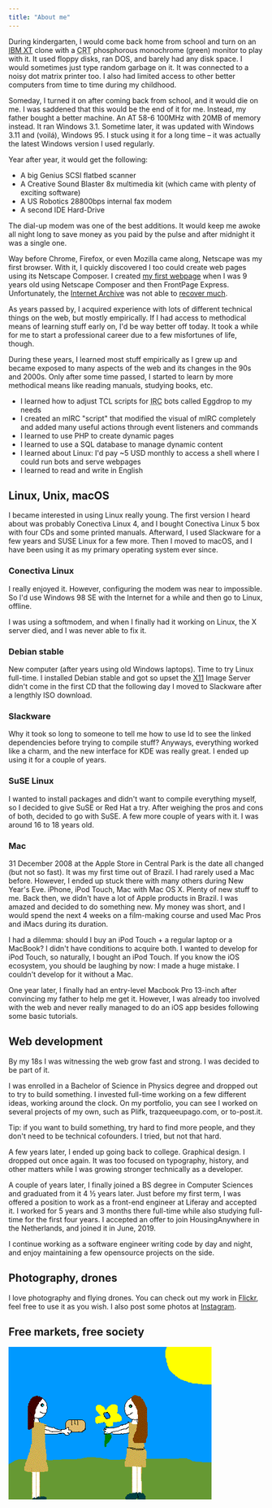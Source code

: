 ```yaml
---
title: "About me"
---
```


During kindergarten, I would come back home from school and turn on an [IBM XT](https://en.wikipedia.org/wiki/IBM_Personal_Computer_XT) clone with a <abbr title="Cathode-Ray Tube">CRT</abbr> phosphorous monochrome (green) monitor to play with it. It used floppy disks, ran DOS, and barely had any disk space. I would sometimes just type random garbage on it. It was connected to a noisy dot matrix printer too. I also had limited access to other better computers from time to time during my childhood.

Someday, I turned it on after coming back from school, and it would die on me. I was saddened that this would be the end of it for me. Instead, my father bought a better machine. An AT 58-6 100MHz with 20MB of memory instead. It ran Windows 3.1. Sometime later, it was updated with Windows 3.11 and (voilá), Windows 95. I stuck using it for a long time – it was actually the latest Windows version I used regularly.

Year after year, it would get the following:

* A big Genius SCSI flatbed scanner
* A Creative Sound Blaster 8x multimedia kit (which came with plenty of exciting software)
* A US Robotics 28800bps internal fax modem
* A second IDE Hard-Drive

The dial-up modem was one of the best additions. It would keep me awoke all night long to save money as you paid by the pulse and after midnight it was a single one.

Way before Chrome, Firefox, or even Mozilla came along, Netscape was my first browser. With it, I quickly discovered I too could create web pages using its Netscape Composer. I created [my first webpage](http://membro.intermega.com.br/tecnologic/) when I was 9 years old using Netscape Composer and then FrontPage Express. Unfortunately, the [Internet Archive](https://archive.org/) was not able to [recover much](https://web.archive.org/web/20020212164145/http://intermega.globo.com:80/tecnologic/intrhp.htm).

As years passed by, I acquired experience with lots of different technical things on the web, but mostly empirically. If I had access to methodical means of learning stuff early on, I'd be way better off today. It took a while for me to start a professional career due to a few misfortunes of life, though.

During these years, I learned most stuff empirically as I grew up and became exposed to many aspects of the web and its changes in the 90s and 2000s. Only after some time passed, I started to learn by more methodical means like reading manuals, studying books, etc.

* I learned how to adjust TCL scripts for <abbr title="Internet Relay Chat" >IRC</abbr> bots called Eggdrop to my needs
* I created an mIRC "script" that modified the visual of mIRC completely and added many useful actions through event listeners and commands
* I learned to use PHP to create dynamic pages
* I learned to use a SQL database to manage dynamic content
* I learned about Linux: I'd pay ~5 USD monthly to access a shell where I could run bots and serve webpages
* I learned to read and write in English

## Linux, Unix, macOS
I became interested in using Linux really young. The first version I heard about was probably Conectiva Linux 4, and I bought Conectiva Linux 5 box with four CDs and some printed manuals. Afterward, I used Slackware for a few years and SUSE Linux for a few more. Then I moved to macOS, and I have been using it as my primary operating system ever since.

### Conectiva Linux
I really enjoyed it. However, configuring the modem was near to impossible. So I'd use Windows 98 SE with the Internet for a while and then go to Linux, offline.

I was using a softmodem, and when I finally had it working on Linux, the X server died, and I was never able to fix it.

### Debian stable
New computer (after years using old Windows laptops). Time to try Linux full-time. I installed Debian stable and got so upset the [X11](https://en.wikipedia.org/wiki/X_Window_System) Image Server didn't come in the first CD that the following day I moved to Slackware after a lengthly ISO download.

### Slackware
Why it took so long to someone to tell me how to use ld to see the linked dependencies before trying to compile stuff? Anyways, everything worked like a charm, and the new interface for KDE was really great. I ended up using it for a couple of years.

### SuSE Linux
I wanted to install packages and didn't want to compile everything myself, so I decided to give SuSE or Red Hat a try. After weighing the pros and cons of both, decided to go with SuSE. A few more couple of years with it. I was around 16 to 18 years old.

### Mac
31 December 2008 at the Apple Store in Central Park is the date all changed (but not so fast). It was my first time out of Brazil. I had rarely used a Mac before. However, I ended up stuck there with many others during New Year's Eve. iPhone, iPod Touch, Mac with Mac OS X. Plenty of new stuff to me. Back then, we didn't have a lot of Apple products in Brazil. I was amazed and decided to do something new. My money was short, and I would spend the next 4 weeks on a film-making course and used Mac Pros and iMacs during its duration.

I had a dilemma: should I buy an iPod Touch + a regular laptop or a MacBook? I didn't have conditions to acquire both. I wanted to develop for iPod Touch, so naturally, I bought an iPod Touch. If you know the iOS ecosystem, you should be laughing by now: I made a huge mistake. I couldn't develop for it without a Mac.

One year later, I finally had an entry-level Macbook Pro 13-inch after convincing my father to help me get it. However, I was already too involved with the web and never really managed to do an iOS app besides following some basic tutorials.

## Web development
By my 18s I was witnessing the web grow fast and strong. I was decided to be part of it.

I was enrolled in a Bachelor of Science in Physics degree and dropped out to try to build something. I invested full-time working on a few different ideas, working around the clock. On my portfolio, you can see I worked on several projects of my own, such as Plifk, trazqueeupago.com, or to-post.it.

Tip: if you want to build something, try hard to find more people, and they don't need to be technical cofounders. I tried, but not that hard.

A few years later, I ended up going back to college. Graphical design. I dropped out once again. It was too focused on typography, history, and other matters while I was growing stronger technically as a developer.

A couple of years later, I finally joined a BS degree in Computer Sciences and graduated from it 4 ½ years later. Just before my first term, I was offered a position to work as a front-end engineer at Liferay and accepted it. I worked for 5 years and 3 months there full-time while also studying full-time for the first four years. I accepted an offer to join HousingAnywhere in the Netherlands, and joined it in June, 2019.

I continue working as a software engineer writing code by day and night, and enjoy maintaining a few opensource projects on the side.

## Photography, drones
I love photography and flying drones. You can check out my work in [Flickr](https://www.flickr.com/photos/henriquev), feel free to use it as you wish. I also post some photos at [Instagram](https://instagram.com/henvic/).

## Free markets, free society
![barter](/img/barter.gif)

